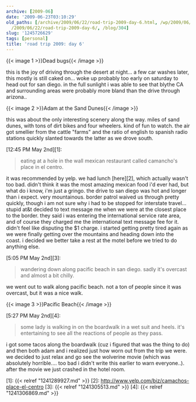 ```yaml
---
archive: [2009-06]
date: '2009-06-23T03:10:29'
old_paths: [/archive/2009/06/22/road-trip-2009-day-6.html, /wp/2009/06/22/road-trip-2009-day-6/,
  /2009/06/22/road-trip-2009-day-6/, /blog/304]
slug: '1245726629'
tags: [personal]
title: 'road trip 2009: day 6'
---
```


{{< image 1 >}}Dead bugs{{< /image >}}

this is the joy of driving through the desert at night... a few car washes
later, this mostly is still caked on... woke up probably too early on
saturday to head out for san diego. in the full sunlight i was able to see
that blythe CA and surrounding areas were probably more bland than the
drive through arizona..

{{< image 2 >}}Adam at the Sand Dunes{{< /image >}}

this was about the only interesting scenery along the way. miles of sand
dunes, with tons of dirt bikes and four wheelers. kind of fun to watch.
the air got smellier from the cattle "farms" and the ratio of english to
spanish radio stations quickly slanted towards the latter as we drove
south.

[12:45 PM May 2nd][1]: 

> eating at a hole in the wall mexican restaurant called camancho's place
> in el centro.

it was recommended by yelp. we had lunch [here][2], which actually wasn't
too bad. didn't think it was the most amazing mexican food i'd ever had,
but what do i know, i'm just a gringo. the drive to san diego was hot and
longer than i expect. very mountainous. border patrol waived us through
pretty quickly, though i am not sure why i had to be stopped for
interstate travel... stupid at&t decided to text message me when we were
at the closest place to the border. they said i was entering the
international service rate area, and of course they charged me the
international text message fee for it. didn't feel like disputing the $1
charge. i started getting pretty tired again as we were finally getting
over the mountains and heading down into the coast. i decided we better
take a rest at the motel before we tried to do anything else.

[5:05 PM May 2nd][3]:

> wandering down along pacific beach in san diego. sadly it's overcast and
> almost a bit chilly.

we went out to walk along pacific beach. not a ton of people since it was
overcast, but it was a nice walk.

{{< image 3 >}}Pacific Beach{{< /image >}}

[5:27 PM May 2nd][4]:

> some lady is walking in on the boardwalk in a wet suit and heels. it's
> entertaining to see all the reactions of people as they pass.

i got some tacos along the boardwalk (cuz i figured that was the thing to
do) and then both adam and i realized just how worn out from the trip we
were. we decided to just relax and go see the wolverine movie (which was
absolutely horrible.... too bad i didn't write this earlier to warn
everyone..). after the movie we just crashed in the hotel room.

[1]: {{< relref "1241289927.md" >}}
[2]: http://www.yelp.com/biz/camachos-place-el-centro
[3]: {{< relref "1241305513.md" >}}
[4]: {{< relref "1241306869.md" >}}

